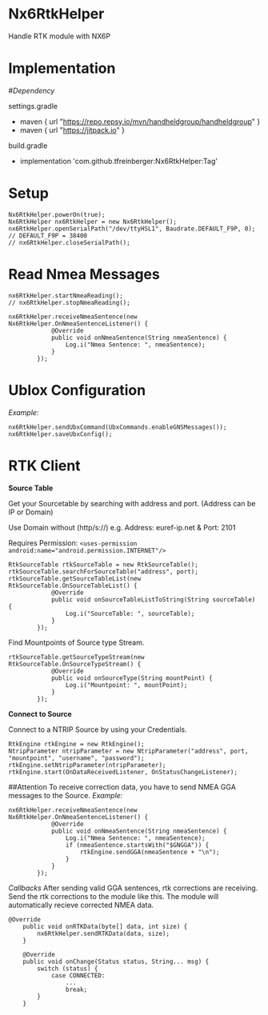 # Nx6RtkHelper
Handle RTK module with NX6P


# Implementation
#*Dependency*

settings.gradle
  - maven { url "https://repo.repsy.io/mvn/handheldgroup/handheldgroup" }
  - maven { url "https://jitpack.io" }

build.gradle
- implementation 'com.github.tfreinberger:Nx6RtkHelper:Tag'


# Setup
```
Nx6RtkHelper.powerOn(true);
Nx6RtkHelper nx6RtkHelper = new Nx6RtkHelper();
nx6RtkHelper.openSerialPath("/dev/ttyHSL1", Baudrate.DEFAULT_F9P, 0);  // DEFAULT_F9P = 38400
// nx6RtkHelper.closeSerialPath();
```

# Read Nmea Messages
```
nx6RtkHelper.startNmeaReading();
// nx6RtkHelper.stopNmeaReading();

nx6RtkHelper.receiveNmeaSentence(new Nx6RtkHelper.OnNmeaSentenceListener() {
            @Override
            public void onNmeaSentence(String nmeaSentence) {
                Log.i("Nmea Sentence: ", nmeaSentence);
            }
        });
```

# Ublox Configuration
*Example:*
```
nx6RtkHelper.sendUbxCommand(UbxCommands.enableGNSMessages());
nx6RtkHelper.saveUbxConfig();
```

# RTK Client
**Source Table**

Get your Sourcetable by searching with address and port. (Address can be IP or Domain)

Use Domain without (http/s://) e.g. Address: euref-ip.net & Port: 2101 

Requires Permission: 
``` <uses-permission android:name="android.permission.INTERNET"/> ```
```
RtkSourceTable rtkSourceTable = new RtkSourceTable();
rtkSourceTable.searchForSourceTable("address", port);
rtkSourceTable.getSourceTableList(new RtkSourceTable.OnSourceTableList() {
            @Override
            public void onSourceTableListToString(String sourceTable) {
                Log.i("SourceTable: ", sourceTable);
            }
        });
```
Find Mountpoints of Source type Stream.
```
rtkSourceTable.getSourceTypeStream(new RtkSourceTable.OnSourceTypeStream() {
            @Override
            public void onSourceType(String mountPoint) {
                Log.i("Mountpoint: ", mountPoint);
            }
        });
```

**Connect to Source**

Connect to a NTRIP Source by using your Credentials.
```
RtkEngine rtkEngine = new RtkEngine();
NtripParameter ntripParameter = new NtripParameter("address", port, "mountpoint", "username", "password");
rtkEngine.setNtripParameter(ntripParameter);
rtkEngine.start(OnDataReceivedListener, OnStatusChangeListener);  
```
##Attention
To receive correction data, you have to send NMEA GGA messages to the Source.
*Example:*
```
nx6RtkHelper.receiveNmeaSentence(new Nx6RtkHelper.OnNmeaSentenceListener() {
            @Override
            public void onNmeaSentence(String nmeaSentence) {
                Log.i("Nmea Sentence: ", nmeaSentence);
                if (nmeaSentence.startsWith("$GNGGA")) {
                    rtkEngine.sendGGA(nmeaSentence + "\n");
                }
            }
        });
```
*Callbacks*
After sending valid GGA sentences, rtk corrections are receiving. 
Send the rtk corrections to the module like this.
The module will automatically recieve corrected NMEA data.
```
@Override
    public void onRTKData(byte[] data, int size) {
        nx6RtkHelper.sendRTKData(data, size);
    }

    @Override
    public void onChange(Status status, String... msg) {
        switch (status) {
            case CONNECTED:
                ...
                break;
        }
    }
```




